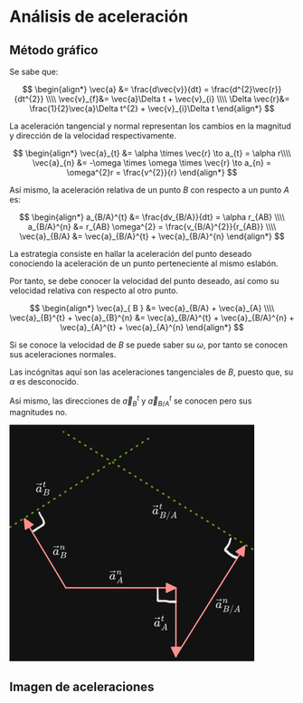# Análisis de aceleración

## Método gráfico

 Se sabe que:

$$
\begin{align*}
	\vec{a} &= \frac{d\vec{v}}{dt} = \frac{d^{2}\vec{r}}{dt^{2}} \\\\
	\vec{v}_{f}&=  \vec{a}\Delta t + \vec{v}_{i} \\\\
	\Delta \vec{r}&=  \frac{1}{2}\vec{a}\Delta t^{2} + \vec{v}_{i}\Delta t
\end{align*}
$$

La aceleración tangencial y normal representan los cambios en la magnitud y dirección de la velocidad respectivamente.

$$
\begin{align*}
	\vec{a}_{t} &= \alpha \times \vec{r} \to a_{t} = \alpha r\\\\
	\vec{a}_{n} &= -\omega \times \omega \times \vec{r} \to a_{n} = \omega^{2}r = \frac{v^{2}}{r}
\end{align*}
$$

Así mismo, la aceleración relativa de un punto $B$ con respecto a un punto $A$ es:

$$
\begin{align*}
	a_{B/A}^{t} &= \frac{dv_{B/A}}{dt} = \alpha r_{AB} \\\\
	a_{B/A}^{n} &= r_{AB} \omega^{2} = \frac{v_{B/A}^{2}}{r_{AB}}  \\\\
	\vec{a}_{B/A} &= \vec{a}_{B/A}^{t} + \vec{a}_{B/A}^{n}
\end{align*}
$$

La estrategia consiste en hallar la aceleración del punto deseado conociendo la aceleración de un punto perteneciente al mismo eslabón.

Por tanto, se debe conocer la velocidad del punto deseado, así como su velocidad relativa con respecto al otro punto.

$$
\begin{align*}
	\vec{a}_{ B } &= \vec{a}_{B/A} + \vec{a}_{A} \\\\
	\vec{a}_{B}^{t} + \vec{a}_{B}^{n} &= \vec{a}_{B/A}^{t} + \vec{a}_{B/A}^{n} + \vec{a}_{A}^{t} + \vec{a}_{A}^{n}
\end{align*}
$$

Si se conoce la velocidad de $B$ se puede saber su $\omega$, por tanto se conocen sus aceleraciones normales.

Las incógnitas aquí son las aceleraciones tangenciales de $B$, puesto que, su $\alpha$ es desconocido.

Así mismo, las direcciones de $\vec{a}_{B}^{t}$ y $\vec{a}_{B/A}^{t}$ se conocen pero sus magnitudes no.

![](attachments/Pasted%20image%2020230507180610.png)


## Imagen de aceleraciones


